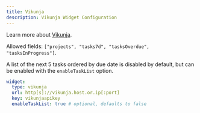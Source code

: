 ```yaml
---
title: Vikunja
description: Vikunja Widget Configuration
---
```


Learn more about [Vikunja](https://vikunja.io).

Allowed fields: `["projects", "tasks7d", "tasksOverdue", "tasksInProgress"]`.

A list of the next 5 tasks ordered by due date is disabled by default, but can be enabled with the `enableTaskList` option.

```yaml
widget:
  type: vikunja
  url: http[s]://vikunja.host.or.ip[:port]
  key: vikunjaapikey
  enableTaskList: true # optional, defaults to false
```
